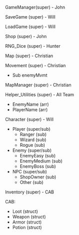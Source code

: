 <!-- Auth: John O'Neal -->
<!-- This is a class  hierarchy tree -->
GameManager(super) - John

SaveGame (super) - Will

LoadGame (super) - Will

Shop (super) - John

RNG_Dice (super) - Hunter

Map (super) - Christian

Movement (super) - Christian
- Sub enemyMvmt

MapManager (super) - Christian

Helper_Utilities (super) - All Team
- EnemyName (arr)
- PlayerName (arr)

Character (super) - Will
- Player (super/sub)
    - Ranger (sub)
    - Wizard (sub)
    - Rogue (sub)
- Enemy (super/sub)
    - EnemyEasy (sub)
    - EnemyMedium (sub)
    - EnemyBoss (sub)
- NPC (super/sub)
    - ShopOwner (sub)
    - Other (sub)

Inventory (super) - CAB

CAB:
- Loot (struct)
- Weapon (struct)
- Armor (struct)
- Potion (struct)